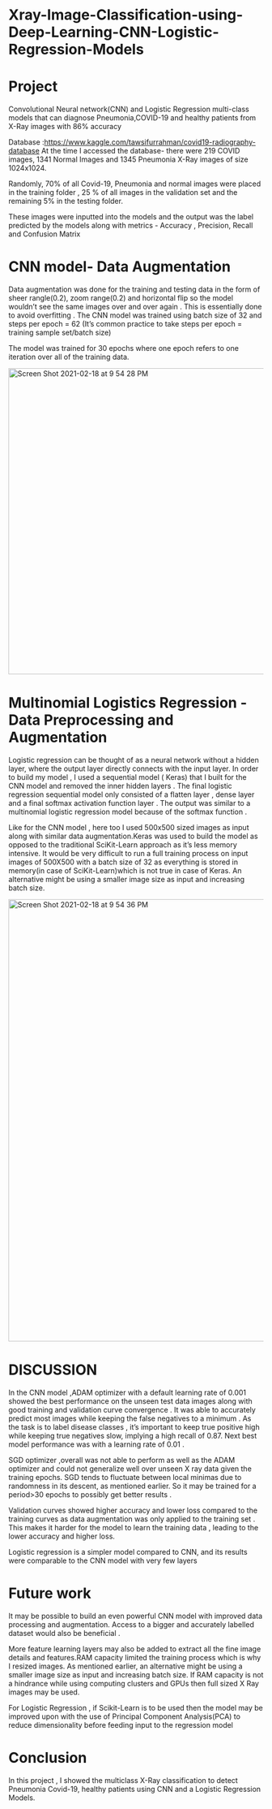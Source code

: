 # Xray-Image-Classification-using-Deep-Learning-CNN-Logistic-Regression-Models


# Project



Convolutional Neural network(CNN) and Logistic Regression multi-class models that can diagnose Pneumonia,COVID-19 and healthy patients from X-Ray images with 86% accuracy

Database :https://www.kaggle.com/tawsifurrahman/covid19-radiography-database
At the time I accessed the database- there were 219 COVID images, 1341 Normal Images and 1345 Pneumonia X-Ray images of size 1024x1024.


Randomly, 70% of all Covid-19, Pneumonia and normal images were placed in the training folder , 25 % of all images in the validation set and the remaining 5% in the testing folder. 

These images were inputted into the models and the output was the label predicted by the models along with metrics - Accuracy , Precision, Recall and  Confusion Matrix


# CNN model- Data Augmentation

Data augmentation was done for the training and testing data in the form of sheer rangle(0.2), zoom range(0.2) and horizontal flip so the model wouldn’t see the same images over and over again . This is essentially done to avoid overfitting .
The CNN model was trained using batch size of 32 and steps per epoch = 62 (It’s common practice to take steps per epoch = training sample set/batch size)

The model was trained for 30 epochs where one epoch refers to one iteration over all of the training data.

<img width="603" alt="Screen Shot 2021-02-18 at 9 54 28 PM" src="https://user-images.githubusercontent.com/77410526/108451160-58495980-7234-11eb-851e-9a1602d4fffb.png">



# Multinomial Logistics Regression - Data Preprocessing and Augmentation

Logistic regression can be thought of as a neural network without a hidden layer, where the output layer directly connects with the input layer.
In order to build my model , I used a sequential model ( Keras) that I built for the CNN model and removed the inner hidden layers . The final logistic regression sequential model only consisted of a flatten layer , dense layer and a final softmax activation function layer . The output was similar to a multinomial logistic regression model because of the softmax function . 


Like for the CNN model , here too I used 500x500 sized images as input along with similar data augmentation.Keras was used to build the model as opposed to the traditional SciKit-Learn approach as it’s less memory intensive. It would be very difficult to run a full training process on input images of 500X500 with a batch size of 32 as everything is stored in memory(in case of SciKit-Learn)which is not true in case of Keras. An alternative might be using a smaller image size as input and increasing batch size.

<img width="871" alt="Screen Shot 2021-02-18 at 9 54 36 PM" src="https://user-images.githubusercontent.com/77410526/108451169-5da6a400-7234-11eb-902c-30e419fdd68e.png">

# DISCUSSION

In the CNN model ,ADAM optimizer with a default learning rate of 0.001 showed the best performance on the unseen test data images along with good training and validation curve convergence . It was able to accurately predict most images while keeping the false negatives to a minimum . As the task is to label disease classes , it’s important to keep true positive high while keeping true negatives slow, implying a high recall of 0.87. Next best model performance was with a learning rate of 0.01 . 

SGD optimizer ,overall was not able to perform as well as the ADAM optimizer and could not generalize well over unseen X ray data given the training epochs. SGD tends to fluctuate between local minimas due to randomness in its descent, as mentioned earlier. So it may be trained for a period>30 epochs to possibly get better results .

Validation curves showed higher accuracy and lower loss compared to the training curves as data augmentation was only applied to the training set . This makes it harder for the model to learn the training data , leading to the lower accuracy and higher loss.

Logistic regression is a simpler model compared to CNN, and its results were comparable to the CNN model with very few layers



# Future work 

It may be possible to build an even powerful CNN model with improved data processing and augmentation. Access to a bigger and accurately labelled dataset would also be beneficial .

More feature learning layers may also be added to extract all the fine image details and features.RAM capacity limited the training process which is why I resized images. As mentioned earlier, an alternative might be using a smaller image size as input and increasing batch size. If RAM capacity is not a hindrance while using computing clusters and GPUs then full sized X Ray images may be used.

For Logistic Regression , if Scikit-Learn is to be used then the model may be improved upon with the use of Principal Component Analysis(PCA) to reduce dimensionality before feeding input to the regression model

 
# Conclusion
In this project , I showed the multiclass X-Ray classification to detect Pneumonia Covid-19, healthy patients  using CNN and a Logistic Regression Models.
